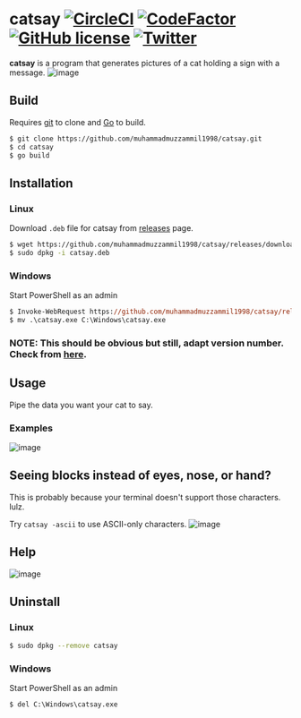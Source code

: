 # catsay [![CircleCI](https://circleci.com/gh/muhammadmuzzammil1998/catsay.svg?style=svg)](https://circleci.com/gh/muhammadmuzzammil1998/catsay) [![CodeFactor](https://www.codefactor.io/repository/github/muhammadmuzzammil1998/catsay/badge)](https://www.codefactor.io/repository/github/muhammadmuzzammil1998/catsay) [![GitHub license](https://img.shields.io/github/license/muhammadmuzzammil1998/catsay.svg)](https://github.com/muhammadmuzzammil1998/catsay/blob/master/LICENSE) [![Twitter](https://img.shields.io/twitter/url/https/github.com/muhammadmuzzammil1998/catsay.svg?style=social)](https://twitter.com/intent/tweet?hashtags=catsay&text=Take%20a%20look%20at%20this!%20CatSay%20by%20@mmuzzammil1998&url=https://github.com/muhammadmuzzammil1998/catsay/)

**catsay** is a program that generates pictures of a cat holding a sign with a message. 
![image](https://user-images.githubusercontent.com/12321712/44936312-c7474500-ad91-11e8-87a5-e341f5f55170.png)

## Build
Requires [git](https://git-scm.com/download/win) to clone and [Go](https://golang.org/dl/) to build.
```bash
$ git clone https://github.com/muhammadmuzzammil1998/catsay.git
$ cd catsay
$ go build
```

## Installation
### Linux
Download `.deb` file for catsay from [releases](https://github.com/muhammadmuzzammil1998/catsay/releases) page.
```bash
$ wget https://github.com/muhammadmuzzammil1998/catsay/releases/download/CatSay-{version}/catsay.deb
$ sudo dpkg -i catsay.deb
```

### Windows
Start PowerShell as an admin
```ps
$ Invoke-WebRequest https://github.com/muhammadmuzzammil1998/catsay/releases/download/CatSay-{version}/catsay.exe -OutFile catsay.exe
$ mv .\catsay.exe C:\Windows\catsay.exe
```

### NOTE: This should be obvious but still, adapt version number. Check from [here](https://github.com/muhammadmuzzammil1998/catsay/releases).

## Usage
Pipe the data you want your cat to say.
### Examples
![image](https://user-images.githubusercontent.com/12321712/44936315-c7dfdb80-ad91-11e8-9277-1377706b6da5.png)

## Seeing blocks instead of eyes, nose, or hand?
This is probably because your terminal doesn't support those characters. lulz.

Try `catsay -ascii` to use ASCII-only characters. 
![image](https://user-images.githubusercontent.com/12321712/44936316-c9110880-ad91-11e8-8e0f-05c07666e436.png)

## Help
![image](https://user-images.githubusercontent.com/12321712/44936317-cadacc00-ad91-11e8-85f7-14f1206a6c4d.png)

## Uninstall
### Linux
```bash
$ sudo dpkg --remove catsay
```
### Windows
Start PowerShell as an admin
```ps
$ del C:\Windows\catsay.exe
```
